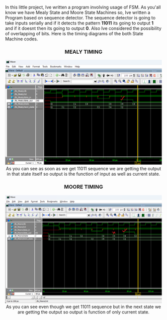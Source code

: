 In this little project, Ive written a program involving usage of FSM. As you'all know we have Mealy State and Moore State Machines so, Ive written a Program based on
sequence detector. The sequence detector is going to take inputs serially and if it detects the pattern **11011** its going to output **1** and if it doesnt then its 
going to output **0**. Also Ive considered the possibility of overlapping of bits. 
Here is the timing diagrams of the both State Machine codes.

<div align="center">
<h3> MEALY TIMING</h3>
<img src="Mealyy.png"/>
As you can see as soon as we get 11011 sequence we are getting the output in that state itself so output is the function of input as well as current state.


<h3> MOORE TIMING</h3>
<img src="Moore.png"/>
As you can see even though we get 11011 sequence but in the next state we are getting the output so output is function of only current state.</div>
